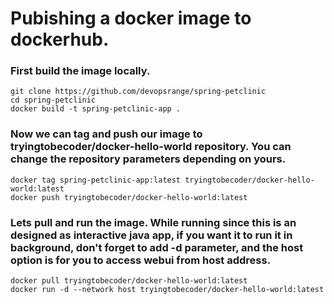 # Pubishing a docker image to dockerhub.

### First build the image locally.

    git clone https://github.com/devopsrange/spring-petclinic
    cd spring-petclinic
    docker build -t spring-petclinic-app .
    
### Now we can tag and push our image to tryingtobecoder/docker-hello-world repository. You can change the repository parameters depending on yours.
    
    docker tag spring-petclinic-app:latest tryingtobecoder/docker-hello-world:latest
    docker push tryingtobecoder/docker-hello-world:latest

### Lets pull and run the image. While running since this is an designed as interactive java app, if you want it to run it in background, don't forget to add -d parameter, and the host option is for you to access webui from host address.
    
    docker pull tryingtobecoder/docker-hello-world:latest
    docker run -d --network host tryingtobecoder/docker-hello-world:latest
